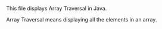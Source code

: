 This file displays Array Traversal in Java.

Array Traversal means displaying all the elements in an array.
